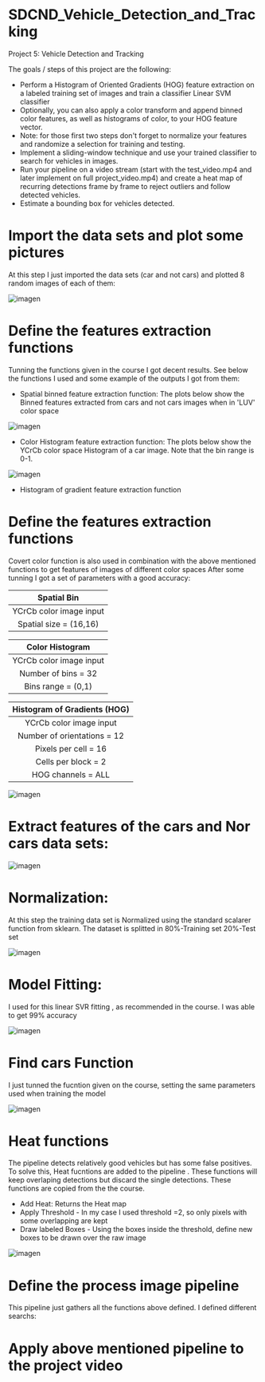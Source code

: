 # SDCND_Vehicle_Detection_and_Tracking

Project 5: Vehicle Detection and Tracking

The goals / steps of this project are the following:

* Perform a Histogram of Oriented Gradients (HOG) feature extraction on a labeled training set of images and train a classifier Linear SVM classifier
* Optionally, you can also apply a color transform and append binned color features, as well as histograms of color, to your HOG feature vector.
* Note: for those first two steps don't forget to normalize your features and randomize a selection for training and testing.
* Implement a sliding-window technique and use your trained classifier to search for vehicles in images.
* Run your pipeline on a video stream (start with the test_video.mp4 and later implement on full project_video.mp4) and create a heat map of recurring detections frame by frame to reject outliers and follow detected vehicles.
* Estimate a bounding box for vehicles detected.

# Import  the data sets and plot some pictures

At this step I just imported the data sets (car and not cars) and plotted 8 random images of each of them:

![imagen](https://user-images.githubusercontent.com/41348711/46919583-9c335080-cfe1-11e8-9bb9-203cfeb570d3.png)

# Define the features extraction functions

Tunning the functions given in the course I got decent results. See below the functions I used and some example of the outputs I got from them:

* Spatial binned feature extraction function:
The plots below show the Binned features extracted from cars and not cars images when in 'LUV' color space

![imagen](https://user-images.githubusercontent.com/41348711/46920359-79a73480-cfed-11e8-9a1d-91481e08f0a7.png)

* Color Histogram feature extraction function:
The plots below show the YCrCb color space Histogram of a car image. Note that the bin range is 0-1.

![imagen](https://user-images.githubusercontent.com/41348711/46920413-487b3400-cfee-11e8-9b2f-6005ecafc493.png)

* Histogram of gradient feature extraction function

# Define the features extraction functions

Covert color function is also used in combination with the above mentioned functions to get features of images of different color spaces
After some tunning I got a set of parameters with a good accuracy:

| Spatial Bin 	        					| 
|:------------------------------------------------------------------:| 
|       	 YCrCb color image input  							| 
|                         Spatial size = (16,16)	| 


| Color Histogram |  
|:-----------------------------------------------------------------:| 
|    YCrCb color image input                                     |
|                       Number of bins = 32	| 
|                       Bins range = (0,1)	| 



| Histogram of Gradients (HOG)                                         |
|:------------------------------------------------------------------:| 
|                         YCrCb color image input  	| 
|                         Number of orientations = 12	| 
|                       Pixels per cell = 16	| 
|                         Cells per block = 2	| 
|                         HOG channels = ALL	| 

![imagen](https://user-images.githubusercontent.com/41348711/46921441-8af73d80-cffb-11e8-96ed-eee49fd46468.png)


# Extract features of the cars and Nor cars data sets:

![imagen](https://user-images.githubusercontent.com/41348711/46921457-d7427d80-cffb-11e8-87b0-efdf8940b88b.png)


# Normalization:
At this step the training data set is Normalized using the standard scalarer function from sklearn.
The dataset is splitted in 80%-Training set 20%-Test set

![imagen](https://user-images.githubusercontent.com/41348711/46921535-f68dda80-cffc-11e8-93f3-83e95803a564.png)

# Model Fitting: 
I used for this linear SVR fitting , as recommended in the course. I was able to get 99% accuracy

![imagen](https://user-images.githubusercontent.com/41348711/46921587-8e8bc400-cffd-11e8-8879-2f915ff5d1ec.png)

# Find cars Function
I just tunned the fucntion given on the course, setting the same parameters used when training the model

![imagen](https://user-images.githubusercontent.com/41348711/46921900-8d5c9600-d001-11e8-9540-596241a48057.png)

# Heat functions
The pipeline detects relatively good vehicles but has some false positives. To solve this, Heat fucntions are added to the pipeline . These functions will keep overlaping detections but discard the single detections. These functions are copied from the the course.
* Add Heat: Returns the Heat map
* Apply Threshold - In my case I used threshold =2, so only pixels with some overlapping are kept
* Draw labeled Boxes - Using the boxes inside the threshold, define new boxes to be drawn over the raw image

![imagen](https://user-images.githubusercontent.com/41348711/46923204-bf2b2800-d014-11e8-8a39-bd04f7150a70.png)

# Define the process image pipeline
This pipeline just gathers all the functions above defined. 
I defined different searchs:






# Apply above mentioned pipeline to the project video 


